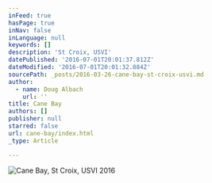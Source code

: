 ```yaml
---
inFeed: true
hasPage: true
inNav: false
inLanguage: null
keywords: []
description: 'St Croix, USVI'
datePublished: '2016-07-01T20:01:37.812Z'
dateModified: '2016-07-01T20:01:32.884Z'
sourcePath: _posts/2016-03-26-cane-bay-st-croix-usvi.md
author:
  - name: Doug Albach
    url: ''
title: Cane Bay
authors: []
publisher: null
starred: false
url: cane-bay/index.html
_type: Article

---
```

![Cane Bay, St Croix, USVI 2016](https://s3-us-west-2.amazonaws.com/the-grid-img/p/19cd7adcd51189ceda78f27ff969657cf0ccae8b.jpg)
